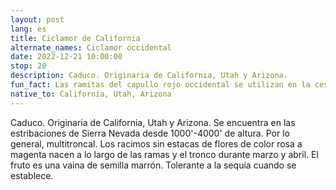 ```yaml
---
layout: post
lang: es
title: Ciclamor de California
alternate_names: Ciclamor occidental
date: 2022-12-21 10:00:00
stop: 20
description: Caduco. Originaria de California, Utah y Arizona.
fun_fact: Las ramitas del capullo rojo occidental se utilizan en la cestería de los pueblos indígenas y producen un tinte rojizo tenue en la canasta
native_to: California, Utah, Arizona
---
```

Caduco. Originaria de California, Utah y Arizona. Se encuentra en las estribaciones de Sierra Nevada desde 1000'-4000' de altura. Por lo general, multitroncal. Los racimos sin estacas de flores de color rosa a magenta nacen a lo largo de las ramas y el tronco durante marzo y abril. El fruto es una vaina de semilla marrón. Tolerante a la sequía cuando se establece.
